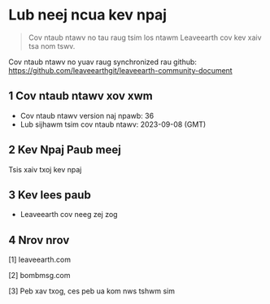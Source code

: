 # Lub neej ncua kev npaj

>Cov ntaub ntawv no tau raug tsim los ntawm Leaveearth cov kev xaiv tsa nom tswv.

Cov ntaub ntawv no yuav raug synchronized rau github: https://github.com/leaveearthgit/leaveearth-community-document

## 1 Cov ntaub ntawv xov xwm

- Cov ntaub ntawv version naj npawb: 36
- Lub sijhawm tsim cov ntaub ntawv: 2023-09-08 (GMT)

## 2 Kev Npaj Paub meej

Tsis xaiv txoj kev npaj

## 3 Kev lees paub
* Leaveearth cov neeg zej zog

## 4 Nrov nrov
[1] leaveearth.com

[2] bombmsg.com

[3] Peb xav txog, ces peb ua kom nws tshwm sim